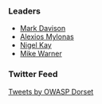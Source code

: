 ### Leaders

* [Mark Davison](mailto:mark.davison@owasp.org)
* [Alexios Mylonas](mailto:alexios.mylonas@owasp.org)
* [Nigel Kay](mailto:nigel.kay@owasp.org)
* [Mike Warner](mailto:michael.warner@owasp.org)

### Twitter Feed

<a class="twitter-timeline" data-width="100%" data-height="600" data-theme="light" href="https://twitter.com/OWASPDorset">Tweets by OWASP Dorset</a> <script async src="https://platform.twitter.com/widgets.js" charset="utf-8"></script>
